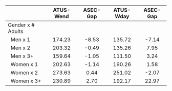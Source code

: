 
|                      |    ATUS-Wend |     ASEC-Gap |    ATUS-Wday |     ASEC-Gap |
| -------------------- | :----------: | :----------: | :----------: | :----------: |
| Gender x # Adults    |              |              |              |              |
| &nbsp;&nbsp;Men x 1  |       174.23 |        -8.53 |       135.72 |        -7.14 |
| &nbsp;&nbsp;Men x 2  |       203.32 |        -0.49 |       135.26 |         7.95 |
| &nbsp;&nbsp;Men x 3+ |       159.64 |        -1.05 |       111.50 |         3.24 |
| &nbsp;&nbsp;Women x 1 |       202.63 |        -1.14 |       190.26 |         1.58 |
| &nbsp;&nbsp;Women x 2 |       273.63 |         0.44 |       251.02 |        -2.07 |
| &nbsp;&nbsp;Women x 3+ |       230.89 |         2.70 |       192.17 |        22.97 |

